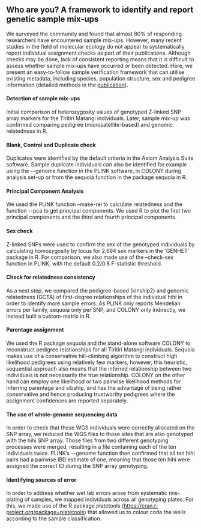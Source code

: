 ## Who are you? A framework to identify and report genetic sample mix-ups

We surveyed the community and found that almost 80% of responding researchers have encountered sample mix-ups. However, many recent studies in the field of molecular ecology do not appear to systematically report individual assignment checks as part of their publications. Although checks may be done, lack of consistent reporting means that it is difficult to assess whether sample mix-ups have occurred or been detected. Here, we present an easy-to-follow sample verification framework that can utilise existing metadata, including species, population structure, sex and pedigree information (detailed methods in the [publication](https://doi.org/10.1111/1755-0998.13575)).

#### Detection of sample mix-ups
Initial comparison of heterozygosity values of genotyped Z-linked SNP array markers for the Tiritiri Matangi individuals. Later, sample mix-up was confirmed comparing pedigree (microsatellite-based) and genomic relatedness in R.

#### Blank, Control and Duplicate check
Duplicates were identified by the default criteria in the Axiom Analysis Suite software. Sample duplicate individuals can also be identified for example using the --genome function in the PLINK software, in COLONY during analysis set-up or from the sequoia function in the package sequoia in R.

#### Principal Component Analysis 
We used the PLINK function –make-rel to calculate relatedness and the function --pca to get principal components. We used R to plot the first two principal components and the third and fourth principal components.

#### Sex check
Z-linked SNPs were used to confirm the sex of the genotyped individuals by calculating homozygosity by locus for 2,694 sex markers in the 'GENHET' package in R. For comparison, we also made use of the –check-sex function in PLINK, with the default 0.2/0.8 F-statistic threshold.

#### Check for relatedness consistency 
As a next step, we compared the pedigree-based (kinship2) and genomic relatedness (GCTA) of first-degree relationships of the individual hihi in order to identify more sample errors. As PLINK only reports Mendelian errors per family, sequoia only per SNP, and COLONY only indirectly, we instead built a custom-matrix in R. 

#### Parentage assignment 
We used the R package sequoia and the stand-alone software COLONY to reconstruct pedigree relationships for all Tiritiri Matangi individuals. Sequoia makes use of a conservative hill-climbing algorithm to construct high likelihood pedigrees using relatively few markers, however, this heuristic, sequential approach also means that the inferred relationship between two individuals is not necessarily the true relationship. COLONY on the other hand can employ one likelihood or two pairwise likelihood methods for inferring parentage and sibship, and has the advantage of being rather conservative and hence producing trustworthy pedigrees where the assignment confidences are reported separately.

#### The use of whole-genome sequencing data
In order to check that these WGS individuals were correctly allocated on the SNP array, we reduced the WGS files to those sites that are also genotyped with the hihi SNP array. Those files from two different genotyping processes were merged, resulting in a file containing each of the ten individuals twice. PLINK’s --genome function then confirmed that all ten hihi pairs had a pairwise IBD estimate of one, meaning that those ten hihi were assigned the correct ID during the SNP array genotyping.

#### Identifying sources of error 
In order to address whether wet lab errors arose from systematic mis-plating of samples, we mapped individuals across all genotyping plates. For this, we made use of the R package platetools (https://cran.r-project.org/package=platetools) that allowed us to colour code the wells according to the sample classification.
